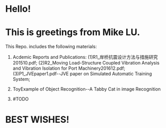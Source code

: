 # Hello!
# This is greetings from Mike LU.


This Repo. includes the following materials:

1. Acdemic Reports and Publications:
  (1)R1_岸桥抗震设计方法与措施研究201510.pdf;
  (2)R2_Moving Load-Structure Coupled Vibration Analysis and Vibration Isolation for Port Machinery201612.pdf;
  (3)P1_JVEpaper1.pdf--JVE paper on Simulated Automatic Training System;
  
2. ToyExample of Object Recognition--A Tabby Cat in image Recognition

3. #TODO



# BEST WISHES!

